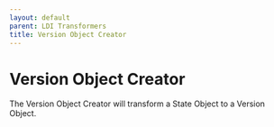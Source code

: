 ```yaml
---
layout: default
parent: LDI Transformers
title: Version Object Creator
---
```


# Version Object Creator

The Version Object Creator will transform a State Object to a Version Object.